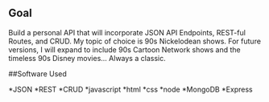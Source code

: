 ## Goal

Build a personal API that will incorporate JSON API Endpoints, REST-ful Routes, and CRUD. My topic of choice is 90s Nickelodean shows. For future versions, I will expand to include 90s Cartoon Network shows and the timeless 90s Disney movies... Always a classic. 

##Software Used

*JSON
*REST
*CRUD
*javascript
*html
*css
*node
*MongoDB
*Express
